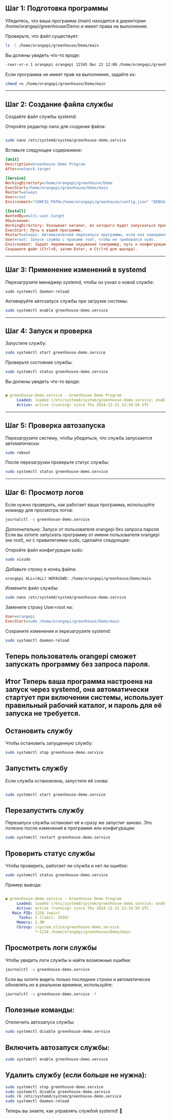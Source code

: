 ## Шаг 1: Подготовка программы
Убедитесь, что ваша программа (main) находится в директории /home/orangepi/greenhouse/Demo и имеет права на выполнение.

Проверьте, что файл существует:

```bash
ls -l /home/orangepi/greenhouse/Demo/main
```
Вы должны увидеть что-то вроде:

```bash
-rwxr-xr-x 1 orangepi orangepi 12345 Dec 22 12:00 /home/orangepi/greenhouse/Demo/main
```
Если программа не имеет прав на выполнение, задайте их:

```bash
chmod +x /home/orangepi/greenhouse/Demo/main
```
--------
## Шаг 2: Создание файла службы
Создайте файл службы systemd:

Откройте редактор nano для создания файла:

```bash

sudo nano /etc/systemd/system/greenhouse-demo.service
```
Вставьте следующее содержимое:

```ini
[Unit]
Description=Greenhouse Demo Program
After=network.target

[Service]
WorkingDirectory=/home/orangepi/greenhouse/Demo
ExecStart=/home/orangepi/greenhouse/Demo/main
Restart=always
User=root
Environment="CONFIG_PATH=/home/orangepi/greenhouse/config.json" "DEBUG=true"

[Install]
WantedBy=multi-user.target
Объяснение:
WorkingDirectory: Указывает каталог, из которого будет запускаться программа.
ExecStart: Путь к вашей программе.
Restart=always: Автоматический перезапуск программы, если она завершилась с ошибкой.
User=root: Запуск службы с правами root, чтобы не требовался sudo.
Environment: Задаёт переменные окружения (например, путь к конфигурации и отладочный режим).
Сохраните файл (Ctrl+O, затем Enter, и Ctrl+X для выхода).
```
-------
## Шаг 3: Применение изменений в systemd
Перезагрузите менеджер systemd, чтобы он узнал о новой службе:

```bush
sudo systemctl daemon-reload
```

Активируйте автозапуск службы при загрузке системы:

```bash
sudo systemctl enable greenhouse-demo.service
```

------
## Шаг 4: Запуск и проверка
Запустите службу:

```bash
sudo systemctl start greenhouse-demo.service
```

Проверьте состояние службы:

```bash
sudo systemctl status greenhouse-demo.service
```

Вы должны увидеть что-то вроде:

```yaml

● greenhouse-demo.service - Greenhouse Demo Program
     Loaded: loaded (/etc/systemd/system/greenhouse-demo.service; enabled)
     Active: active (running) since Thu 2024-12-22 12:34:56 UTC
```

-----

## Шаг 5: Проверка автозапуска
Перезагрузите систему, чтобы убедиться, что служба запускается автоматически:

```bash
sudo reboot
```

После перезагрузки проверьте статус службы:

```bash
sudo systemctl status greenhouse-demo.service
```

-----

## Шаг 6: Просмотр логов
Если нужно проверить, как работает ваша программа, используйте команду для просмотра логов:

```bash
journalctl -u greenhouse-demo.service
```

Дополнительно: Запуск от пользователя orangepi без запроса пароля
Если вы хотите запускать программу от имени пользователя orangepi (не root), но с привилегиями sudo, сделайте следующее:

Откройте файл конфигурации sudo:

```bash
sudo visudo
```

Добавьте строку в конец файла:

```plaintext
orangepi ALL=(ALL) NOPASSWD: /home/orangepi/greenhouse/Demo/main
```

Измените файл службы:

```bash
sudo nano /etc/systemd/system/greenhouse-demo.service
```

Замените строку User=root на:

```ini
User=orangepi
ExecStart=sudo /home/orangepi/greenhouse/Demo/main
```

Сохраните изменения и перезагрузите systemd:

```bash
sudo systemctl daemon-reload
```

Теперь пользователь orangepi сможет запускать программу без запроса пароля.
-----
Итог
Теперь ваша программа настроена на запуск через systemd, она автоматически стартует при включении системы, использует правильный рабочий каталог, и пароль для её запуска не требуется.
-----
## Остановить службу
Чтобы остановить запущенную службу:

```bash
sudo systemctl stop greenhouse-demo.service
```
## Запустить службу
Если служба остановлена, запустите её снова:

```bash

sudo systemctl start greenhouse-demo.service
```
## Перезапустить службу
Перезапуск службы остановит её и сразу же запустит заново. Это полезно после изменений в программе или конфигурации:

```bash
sudo systemctl restart greenhouse-demo.service
```
## Проверить статус службы
Чтобы проверить, работает ли служба и нет ли ошибок:

```bash
sudo systemctl status greenhouse-demo.service
```

Пример вывода:

```yaml

● greenhouse-demo.service - Greenhouse Demo Program
     Loaded: loaded (/etc/systemd/system/greenhouse-demo.service; enabled)
     Active: active (running) since Thu 2024-12-22 12:34:56 UTC
   Main PID: 1234 (main)
      Tasks: 1 (limit: 1010)
     Memory: 2.3M
     CGroup: /system.slice/greenhouse-demo.service
             └─1234 /home/orangepi/greenhouse/Demo/main
```
## Просмотреть логи службы
Чтобы увидеть логи службы и найти возможные ошибки:

```bash
journalctl -u greenhouse-demo.service
```

Если вы хотите видеть только последние строки и автоматически обновлять их в реальном времени, используйте:

```bash
journalctl -u greenhouse-demo.service -f
```
## Полезные команды:
Отключить автозапуск службы:

```bash
sudo systemctl disable greenhouse-demo.service
```
## Включить автозапуск службы:

```bash
sudo systemctl enable greenhouse-demo.service
```
## Удалить службу (если больше не нужна):

```bash
sudo systemctl stop greenhouse-demo.service
sudo systemctl disable greenhouse-demo.service
sudo rm /etc/systemd/system/greenhouse-demo.service
sudo systemctl daemon-reload
```
Теперь вы знаете, как управлять службой systemd! 🚀
